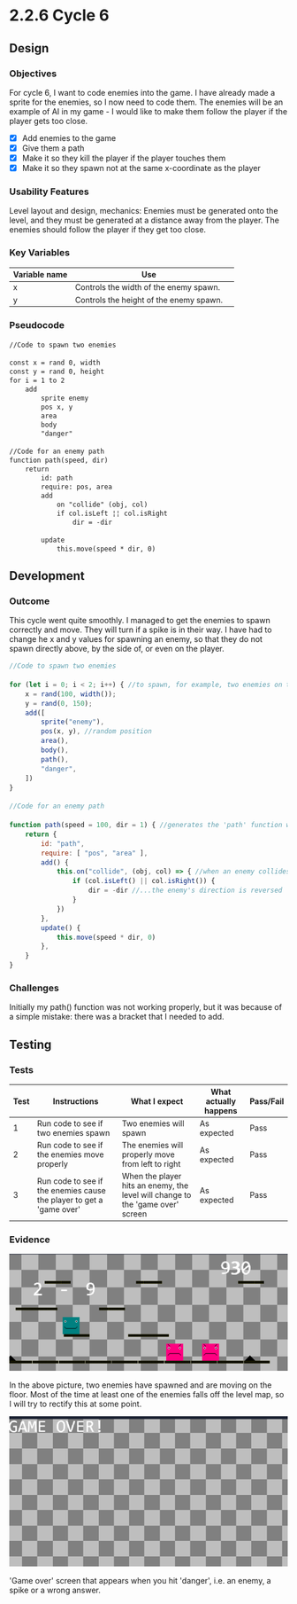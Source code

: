 # 2.2.6 Cycle 6

## Design

### Objectives

For cycle 6, I want to code enemies into the game. I have already made a sprite for the enemies, so I now need to code them. The enemies will be an example of AI in my game - I would like to make them follow the player if the player gets too close.

* [x] Add enemies to the game
* [x] Give them a path
* [x] Make it so they kill the player if the player touches them
* [x] Make it so they spawn not at the same x-coordinate as the player

### Usability Features

Level layout and design, mechanics: Enemies must be generated onto the level, and they must be generated at a distance away from the player. The enemies should follow the player if they get too close.

### Key Variables

<table><thead><tr><th>Variable name</th><th>Use</th><th data-hidden></th></tr></thead><tbody><tr><td>x</td><td>Controls the width of the enemy spawn.</td><td></td></tr><tr><td>y</td><td>Controls the height of the enemy spawn.</td><td></td></tr></tbody></table>

### Pseudocode

```
//Code to spawn two enemies

const x = rand 0, width
const y = rand 0, height
for i = 1 to 2
    add
        sprite enemy
        pos x, y
        area
        body
        "danger"

//Code for an enemy path
function path(speed, dir)
    return
        id: path
        require: pos, area
        add
            on "collide" (obj, col)
            if col.isLeft ¦¦ col.isRight
                dir = -dir
        
        update
            this.move(speed * dir, 0)
```

## Development

### Outcome

This cycle went quite smoothly. I managed to get the enemies to spawn correctly and move. They will turn if a spike is in their way. I have had to change he x and y values for spawning an enemy, so that they do not spawn directly above, by the side of, or even on the player.

```javascript
//Code to spawn two enemies

for (let i = 0; i < 2; i++) { //to spawn, for example, two enemies on the level
    x = rand(100, width());
    y = rand(0, 150);
    add([
        sprite("enemy"),
        pos(x, y), //random position
        area(),
        body(),
        path(),
        "danger",
    ])
}

//Code for an enemy path

function path(speed = 100, dir = 1) { //generates the 'path' function with speed and direction
    return {
        id: "path",
        require: [ "pos", "area" ],
        add() {
            this.on("collide", (obj, col) => { //when an enemy collides with an object...
                if (col.isLeft() || col.isRight()) {
                    dir = -dir //...the enemy's direction is reversed
                }
            })
        },
        update() {
            this.move(speed * dir, 0)
        },
    }
}
```

### Challenges

Initially my path() function was not working properly, but it was because of a simple mistake: there was a bracket that I needed to add.

## Testing

### Tests

| Test | Instructions                                                         | What I expect                                                                  | What actually happens | Pass/Fail |
| ---- | -------------------------------------------------------------------- | ------------------------------------------------------------------------------ | --------------------- | --------- |
| 1    | Run code to see if two enemies spawn                                 | Two enemies will spawn                                                         | As expected           | Pass      |
| 2    | Run code to see if the enemies move properly                         | The enemies will properly move from left to right                              | As expected           | Pass      |
| 3    | Run code to see if the enemies cause the player to get a 'game over' | When the player hits an enemy, the level will change to the 'game over' screen | As expected           | Pass      |

### Evidence

![](<../.gitbook/assets/image (1) (1) (1) (1) (1).png>)

In the above picture, two enemies have spawned and are moving on the floor. Most of the time at least one of the enemies falls off the level map, so I will try to rectify this at some point.

![](<../.gitbook/assets/image (4) (1).png>)

'Game over' screen that appears when you hit 'danger', i.e. an enemy, a spike or a wrong answer.
